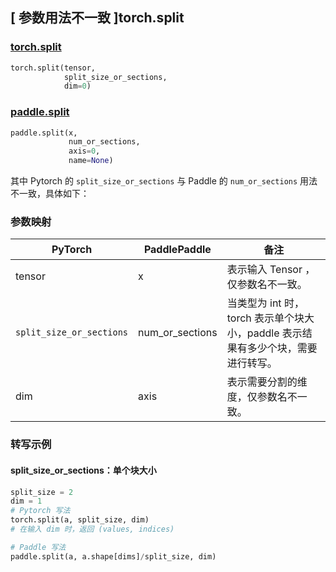 ## [ 参数用法不一致 ]torch.split
### [torch.split](https://pytorch.org/docs/stable/generated/torch.split.html?highlight=torch%20split#torch.split)

```python
torch.split(tensor,
            split_size_or_sections,
            dim=0)
```

### [paddle.split](https://www.paddlepaddle.org.cn/documentation/docs/zh/api/paddle/split_cn.html#split)

```python
paddle.split(x,
             num_or_sections,
             axis=0,
             name=None)
```

其中 Pytorch 的 `split_size_or_sections` 与 Paddle 的 `num_or_sections` 用法不一致，具体如下：
### 参数映射
| PyTorch       | PaddlePaddle | 备注                                                   |
| ------------- | ------------ | ------------------------------------------------------ |
| tensor        | x            | 表示输入 Tensor ，仅参数名不一致。                                     |
| `split_size_or_sections`| num_or_sections| 当类型为 int 时，torch 表示单个块大小，paddle 表示结果有多少个块，需要进行转写。 |
| dim           | axis         | 表示需要分割的维度，仅参数名不一致。                   |


### 转写示例
#### split_size_or_sections：单个块大小
```python
split_size = 2
dim = 1
# Pytorch 写法
torch.split(a, split_size, dim)
# 在输入 dim 时，返回 (values, indices)

# Paddle 写法
paddle.split(a, a.shape[dims]/split_size, dim)
```
